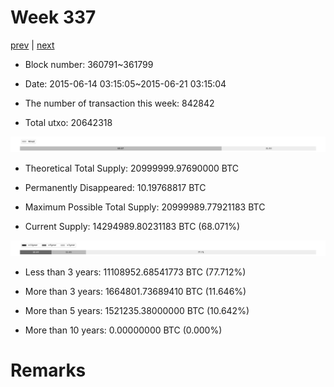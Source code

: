# Week 337

[prev](week0336.md) | [next](week0338.md)

- Block number: 360791~361799

- Date: 2015-06-14 03:15:05~2015-06-21 03:15:04

- The number of transaction this week: 842842

- Total utxo: 20642318

![](../images/mined_week0337.png)

- Theoretical Total Supply: 20999999.97690000 BTC

- Permanently Disappeared: 10.19768817 BTC

- Maximum Possible Total Supply: 20999989.77921183 BTC

- Current Supply: 14294989.80231183 BTC (68.071%)

![](../images/year_week0337.png)


- Less than 3 years: 11108952.68541773 BTC (77.712%)

- More than 3 years: 1664801.73689410 BTC (11.646%)

- More than 5 years: 1521235.38000000 BTC (10.642%)

- More than 10 years: 0.00000000 BTC (0.000%)

# Remarks

